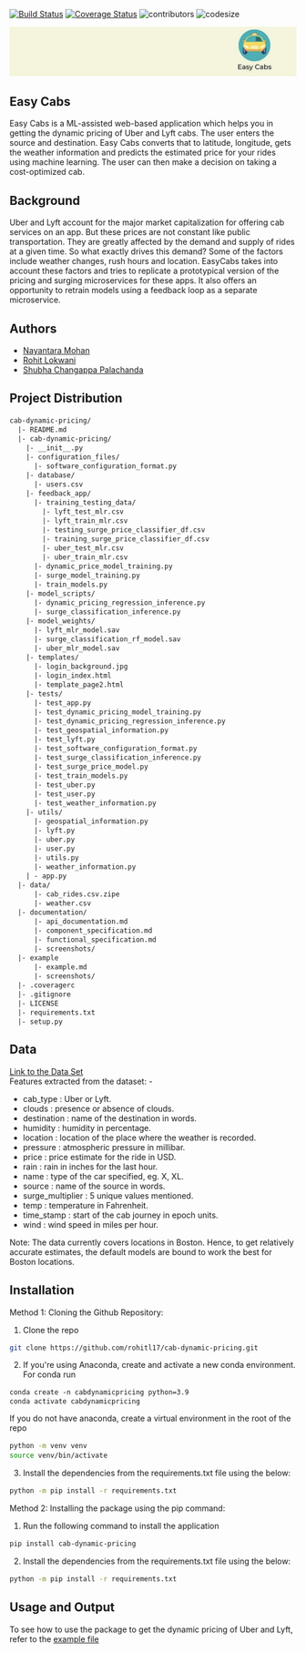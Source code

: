 [![Build Status](https://app.travis-ci.com/rohitl17/cab-dynamic-pricing.svg?branch=main)](https://app.travis-ci.com/rohitl17/cab-dynamic-pricing) [![Coverage Status](https://coveralls.io/repos/github/rohitl17/cab-dynamic-pricing/badge.svg?branch=main)](https://coveralls.io/github/rohitl17/cab-dynamic-pricing?branch=main) ![contributors](https://img.shields.io/github/contributors/rohitl17/cab-dynamic-pricing.svg) ![codesize](https://img.shields.io/github/languages/code-size/rohitl17/cab-dynamic-pricing.svg)

![logo file](/cab-dynamic-pricing/templates/logo.jpg)

## Easy Cabs
Easy Cabs is a ML-assisted web-based application which helps you in getting the dynamic pricing of Uber and Lyft cabs. The user enters the source and destination. Easy Cabs converts that to latitude, longitude, gets the weather information and predicts the estimated price for your rides using machine learning. The user can then make a decision on taking a cost-optimized cab.  
 
## Background
Uber and Lyft account for the major market capitalization for offering cab services on an app. But these prices are not constant like public transportation. They are greatly affected by the demand and supply of rides at a given time. So what exactly drives this demand? Some of the factors include weather changes, rush hours and location. EasyCabs takes into account these factors and tries to replicate a prototypical version of the pricing and surging microservices for these apps. It also offers an opportunity to retrain models using a feedback loop as a separate microservice.


## Authors
- [Nayantara Mohan](https://github.com/nayantaramohan)  
- [Rohit Lokwani](https://github.com/rohitl17)  
- [Shubha Changappa Palachanda](https://github.com/shubha8196)


## Project Distribution

```
cab-dynamic-pricing/
  |- README.md
  |- cab-dynamic-pricing/
    |- __init__.py
    |- configuration_files/
      |- software_configuration_format.py
    |- database/
      |- users.csv
    |- feedback_app/
      |- training_testing_data/
        |- lyft_test_mlr.csv
        |- lyft_train_mlr.csv
        |- testing_surge_price_classifier_df.csv
        |- training_surge_price_classifier_df.csv
        |- uber_test_mlr.csv
        |- uber_train_mlr.csv
      |- dynamic_price_model_training.py
      |- surge_model_training.py
      |- train_models.py
    |- model_scripts/
      |- dynamic_pricing_regression_inference.py
      |- surge_classification_inference.py
    |- model_weights/
      |- lyft_mlr_model.sav
      |- surge_classification_rf_model.sav
      |- uber_mlr_model.sav
    |- templates/
      |- login_background.jpg
      |- login_index.html
      |- template_page2.html
    |- tests/
      |- test_app.py
      |- test_dynamic_pricing_model_training.py
      |- test_dynamic_pricing_regression_inference.py
      |- test_geospatial_information.py
      |- test_lyft.py
      |- test_software_configuration_format.py
      |- test_surge_classification_inference.py
      |- test_surge_price_model.py
      |- test_train_models.py
      |- test_uber.py
      |- test_user.py
      |- test_weather_information.py
    |- utils/
      |- geospatial_information.py
      |- lyft.py
      |- uber.py
      |- user.py
      |- utils.py
      |- weather_information.py
    | - app.py
  |- data/
      |- cab_rides.csv.zipe
      |- weather.csv
  |- documentation/
      |- api_documentation.md
      |- component_specification.md
      |- functional_specification.md
      |- screenshots/
  |- example
      |- example.md
      |- screenshots/
  |- .coveragerc
  |- .gitignore
  |- LICENSE
  |- requirements.txt
  |- setup.py
```
  
  
## Data
[Link to the Data Set](https://www.kaggle.com/ravi72munde/uber-lyft-cab-prices)   
Features extracted from the dataset: -
  - cab_type : Uber or Lyft.
  - clouds : presence or absence of clouds.
  - destination : name of the destination in words.
  - humidity : humidity in percentage.
  - location : location of the place where the weather is recorded.
  - pressure : atmospheric pressure in millibar.
  - price : price estimate for the ride in USD.
  - rain : rain in inches for the last hour.
  - name : type of the car specified, eg. X, XL.
  - source : name of the source in words.
  - surge_multiplier : 5 unique values mentioned. 
  - temp : temperature in Fahrenheit.
  - time_stamp : start of the cab journey in epoch units.
  - wind : wind speed in miles per hour.
  
Note: The data currently covers locations in Boston. Hence, to get relatively accurate estimates, the default models are bound to work the best for Boston locations.


## Installation

Method 1: Cloning the Github Repository:

1. Clone the repo
```bash
git clone https://github.com/rohitl17/cab-dynamic-pricing.git
```
2. If you're using Anaconda, create and activate a new conda environment. For conda run
```
conda create -n cabdynamicpricing python=3.9
conda activate cabdynamicpricing
```

  If you do not have anaconda, create a virtual environment in the root of the repo
```bash
python -m venv venv
source venv/bin/activate
```

3. Install the dependencies from the requirements.txt file using the below:
```bash
python -m pip install -r requirements.txt
```

Method 2: Installing the package using the pip command:
1. Run the following command to install the application
```bash
pip install cab-dynamic-pricing
```  
2. Install the dependencies from the requirements.txt file using the below:
```bash
python -m pip install -r requirements.txt
```


## Usage and Output

To see how to use the package to get the dynamic pricing of Uber and Lyft, refer to the [example file](./examples/example.md)
